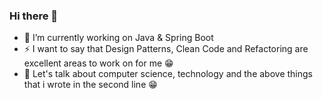 ### Hi there 👋

- 🔭 I’m currently working on Java & Spring Boot
- ⚡ I want to say that Design Patterns, Clean Code and Refactoring are excellent areas to work on for me 😁
- 💬 Let's talk about computer science, technology and the above things that i wrote in the second line 😁

<!--
**mehmetAliSarigul/mehmetAliSarigul** is a ✨ _special_ ✨ repository because its `README.md` (this file) appears on your GitHub profile.

Here are some ideas to get you started:

- 🔭 I’m currently working on ...
- 🌱 I’m currently learning ...
- 👯 I’m looking to collaborate on ...
- 🤔 I’m looking for help with ...
- 💬 Ask me about ...
- 📫 How to reach me: ...
- 😄 Pronouns: ...
- ⚡ Fun fact: ...
-->
